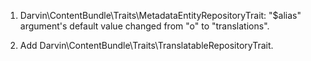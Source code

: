 1. Darvin\ContentBundle\Traits\MetadataEntityRepositoryTrait: "$alias" argument's default value changed from "o" to
 "translations".
 
2. Add Darvin\ContentBundle\Traits\TranslatableRepositoryTrait.
